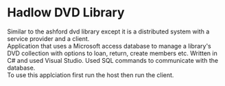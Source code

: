 # Hadlow DVD Library
Similar to the ashford dvd library except it is a distributed system with a service provider and a client.
<br>Application that uses a Microsoft access database to manage a library's DVD collection with options to loan, return, create members etc. 
Written in C# and used Visual Studio. Used SQL commands to communicate with the database.
<br>To use this applciation first run the host then run the client.
